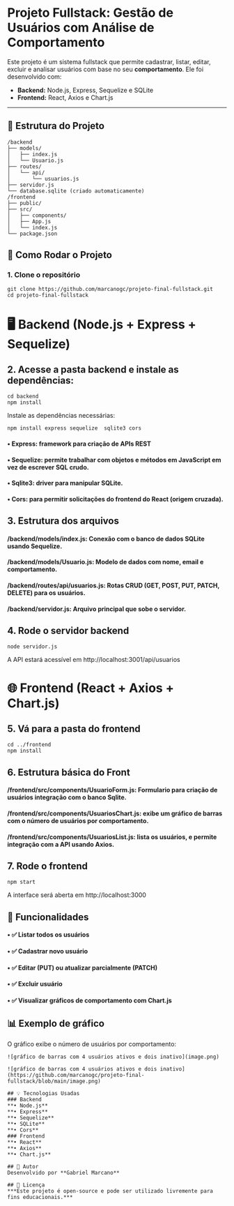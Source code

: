 # Projeto Fullstack: Gestão de Usuários com Análise de Comportamento

Este projeto é um sistema fullstack que permite cadastrar, listar, editar, excluir e analisar usuários com base no seu **comportamento**. Ele foi desenvolvido com:

- **Backend:** Node.js, Express, Sequelize e SQLite
- **Frontend:** React, Axios e Chart.js

---

## 🧱 Estrutura do Projeto
````
/backend
├── models/
│   ├── index.js
│   └── Usuario.js
├── routes/
│   └── api/
│       └── usuarios.js
├── servidor.js
└── database.sqlite (criado automaticamente)
/frontend
├── public/
├── src/
│   ├── components/
│   ├── App.js
│   └── index.js
└── package.json
````

## 🚀 Como Rodar o Projeto
### 1. Clone o repositório
````
git clone https://github.com/marcanogc/projeto-final-fullstack.git
cd projeto-final-fullstack
````
# 🖥️ Backend (Node.js + Express + Sequelize)
## 2. Acesse a pasta backend e instale as dependências:
````
cd backend
npm install
````

Instale as dependências necessárias:
````
npm install express sequelize  sqlite3 cors
````
 #### **•	Express**: framework para criação de APIs REST 
 #### **•	Sequelize**: permite trabalhar com objetos e métodos em JavaScript em vez de escrever SQL crudo.
 #### **•	Sqlite3**: driver para manipular SQLite.
 #### **•	Cors**: para permitir solicitações do frontend do React (origem cruzada).

## 3. Estrutura dos arquivos
#### **/backend/models/index.js**: Conexão com o banco de dados SQLite usando Sequelize.
#### **/backend/models/Usuario.js**: Modelo de dados com nome, email e comportamento.
#### **/backend/routes/api/usuarios.js**: Rotas CRUD (GET, POST, PUT, PATCH, DELETE) para os usuários.
#### **/backend/servidor.js**: Arquivo principal que sobe o servidor.

## 4. Rode o servidor backend
````
node servidor.js
````
A API estará acessível em http://localhost:3001/api/usuarios

# 🌐 Frontend (React + Axios + Chart.js)
## 5. Vá para a pasta do frontend
````
cd ../frontend
npm install
````
## 6. Estrutura básica do Front
#### **/frontend/src/components/UsuarioForm.js**: Formulario para criação de usuários integração com o banco Sqlite.
#### **/frontend/src/components/UsuariosChart.js**: exibe um gráfico de barras com o número de usuários por comportamento.
#### **/frontend/src/components/UsuariosList.js**: lista os usuários, e permite integração com a API usando Axios.

## 7. Rode o frontend
````
npm start
````
A interface será aberta em http://localhost:3000

## 🔄 Funcionalidades
#### •	✅ Listar todos os usuários
#### •	✅ Cadastrar novo usuário
#### •	✅ Editar (PUT) ou atualizar parcialmente (PATCH)
#### •	✅ Excluir usuário
#### •	✅ Visualizar gráficos de comportamento com Chart.js

## 📊 Exemplo de gráfico

O gráfico exibe o número de usuários por comportamento:
````
![gráfico de barras com 4 usuários ativos e dois inativo](image.png)

![gráfico de barras com 4 usuários ativos e dois inativo](https://github.com/marcanogc/projeto-final-fullstack/blob/main/image.png)

## 💡 Tecnologias Usadas
### Backend
**•	Node.js**
**•	Express**
**•	Sequelize**
**•	SQLite**
**•	Cors**
### Frontend
**•	React**
**•	Axios**
**•	Chart.js**

## 🙌 Autor
Desenvolvido por **Gabriel Marcano**

## 📝 Licença
***Este projeto é open-source e pode ser utilizado livremente para fins educacionais.***
